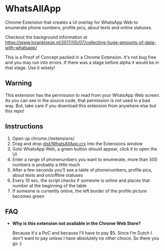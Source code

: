 # WhatsAllApp
Chrome Extension that creates a UI overlay for WhatsApp Web to enumerate phone numbers, profile pics, about texts and online statuses.

Checkout the background information at https://www.lorankloeze.nl/2017/05/07/collecting-huge-amounts-of-data-with-whatsapp/
 
This is a Proof of Concept packed in a Chrome Extension. It's not bug free and you may run into errors. If there was a stage before alpha it would be in that stage. Use it wisely!
 
## Warning
This extension has the permission to read from your WhatsApp Web screen. As you can see in the source code, that permission is not used in a bad way. But, take care if you download this extension from anywhere else but this repo!

## Instructions
1. Open up chrome://extensions/ 
2. Drag and drop [dist/WhatsAllApp.crx](dist/WhatsAllApp.crx) into the Extensions window
3. Goto WhatsApp Web, a green button should appear, click it to open the UI
4. Enter a range of phonenumbers you want to enumerate, more than 500 numbers is probably a little much 
5. After a few seconds you'll see a table of phonenumbers, profile pics, about texts and on/offline statuses
6. Every 10 sec, the script checks if someone is online and places that number at the beginning of the table
7. If someone is currently online, the left border of the profile picture becomes green


## FAQ
* __Why is this extension not available in the Chrome Web Store?__

   Because it's a PoC and because I'll have to pay $5. Since I'm Dutch I don't want to pay unless I have absolutely no other choice. So there you go :)
